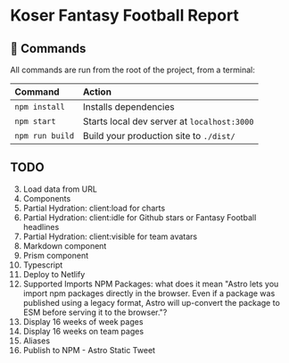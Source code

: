 # Koser Fantasy Football Report

## 🧞 Commands

All commands are run from the root of the project, from a terminal:

| Command         | Action                                      |
|:----------------|:--------------------------------------------|
| `npm install`   | Installs dependencies                       |
| `npm start`     | Starts local dev server at `localhost:3000` |
| `npm run build` | Build your production site to `./dist/`     |

## TODO
3. Load data from URL
4. Components
5. Partial Hydration: client:load for charts
6. Partial Hydration: client:idle for Github stars or Fantasy Football headlines
7. Partial Hydration: client:visible for team avatars
8. Markdown component
9. Prism component
10. Typescript
11. Deploy to Netlify
12. Supported Imports NPM Packages: what does it mean "Astro lets you import npm packages directly in the browser. Even if a package was published using a legacy format, Astro will up-convert the package to ESM before serving it to the browser."?
13. Display 16 weeks of week pages
14. Display 16 weeks on team pages
15. Aliases
16. Publish to NPM - Astro Static Tweet